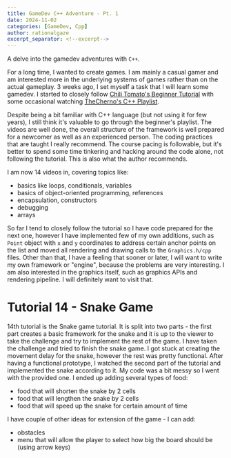 ```yaml
---
title: GameDev C++ Adventure - Pt. 1
date: 2024-11-02
categories: [GameDev, Cpp]
author: rationalgaze
excerpt_separator: <!--excerpt-->
---
```


A delve into the gamedev adventures with `C++`.

<!--excerpt-->

For a long time, I wanted to create games. I am mainly a casual gamer and am interested more in the underlying systems of games rather than on the actual gameplay. 3 weeks ago, I set myself a task that I will learn some gamedev. I started to closely follow [Chili Tomato's Beginner Tutorial](https://www.youtube.com/playlist?list=PLqCJpWy5FohcehaXlCIt8sVBHBFFRVWsx) with some occasional watching [TheCherno's C++ Playlist](https://www.youtube.com/playlist?list=PLlrATfBNZ98dudnM48yfGUldqGD0S4FFb).

Despite being a bit familiar with C++ language (but not using it for few years), I still think it's valuable to go through the beginner's playlist. The videos are well done, the overall structure of the framework is well prepared for a newcomer as well as an experienced person. The coding practices that are taught I really recommend. The course pacing is followable, but it's better to spend some time tinkering and hacking around the code alone, not following the tutorial. This is also what the author recommends.

I am now 14 videos in, covering topics like:
- basics like loops, conditionals, variables
- basics of object-oriented programming, references
- encapsulation, constructors
- debugging
- arrays

So far I tend to closely follow the tutorial so I have code prepared for the next one, however I have implemented few of my own additions, such as `Point` object with `x` and `y` coordinates to address certain anchor points on the list and moved all rendering and drawing calls to the `Graphics.h/cpp` files. Other than that, I have a feeling that sooner or later, I will want to write my own framework or "engine", because the problems are very interesting. I am also interested in the graphics itself, such as graphics APIs and rendering pipeline. I will definitely want to visit that.

# Tutorial 14 - Snake Game
14th tutorial is the Snake game tutorial. It is split into two parts - the first part creates a basic framework for the snake and it is up to the viewer to take the challenge and try to implement the rest of the game. I have taken the challenge and tried to finish the snake game. I got stuck at creating the movement delay for the snake, however the rest was pretty functional. After having a functional prototype, I watched the second part of the tutorial and implemented the snake according to it. My code was a bit messy so I went with the provided one. I ended up adding several types of food:
- food that will shorten the snake by 2 cells
- food that will lengthen the snake by 2 cells
- food that will speed up the snake for certain amount of time

I have couple of other ideas for extension of the game - I can add:
- obstacles
- menu that will allow the player to select how big the board should be (using arrow keys)
